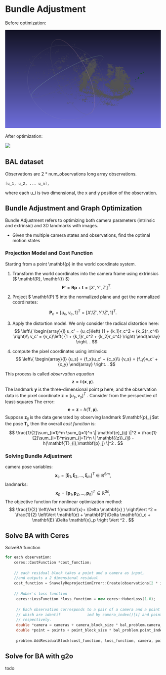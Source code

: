 # Bundle Adjustment

Before optimization:

![](before.png)

After optimization:

![](/run/user/1000/doc/126d508c/after.png)

## BAL dataset

Observations are 2 * num_observations long array observations.

```
[u_1, u_2, ... u_n],
```

where each u_i is two dimensional, the x and y position of the observation.

## Bundle Adjustment and Graph Optimization

Bundle Adjustment refers to optimizing both camera parameters (intrinsic and extrinsic) and 3D landmarks with images.

- Given the multiple camera states and observations, find the optimal motion states

### Projection Model and Cost Function

Starting from a point \mathbf{p} in the world coordinate system.

1. Transform the world coordinates into the camera frame using extrinsics ($ \mathbf{R}, \mathbf{t} $)
   $$
   \mathbf{P}' = \mathbf{R} \mathbf{p} + \mathbf{t} = [X', Y', Z']^T.
   $$

2. Project $ \mathbf{P}'$ into the normalized plane and get the normalized coordinates:

$$
\mathbf{P}_c = [u_c, v_c, 1]^T = [X'/Z', Y'/Z', 1]^T. 
$$

3. Apply the distortion model. We only consider the radical distortion here:
   $$
   \left\{ \begin{array}{l} u_c' = {u_c}\left( {1 + {k_1}r_c^2 + {k_2}r_c^4} \right)\\ v_c' = {v_c}\left( {1 + {k_1}r_c^2 + {k_2}r_c^4} \right) \end{array} \right. .
   $$
   

4. compute the pixel coordinates using intrinsics:
   $$
   \left\{ \begin{array}{l} {u_s} = {f_x}u_c' + {c_x}\\ {v_s} = {f_y}v_c' + {c_y} \end{array} \right. .
   $$

This process is called *observation equation*
$$
\mathbf{z} = h(\mathbf{x}, \mathbf{y}).
$$
The landmark $\mathbf{y}$ is the three-dimensional point $\mathbf{p}$ here, and the observation data is the pixel coordinate $\mathbf{z}  = [u_s, v_s]^T$ . Consider from the perspective of least-squares The error:
$$
\mathbf{e} = \mathbf{z} - h(\mathbf{T}, \mathbf{p}).
$$
Suppose $\mathbf{z}_{ij}$ is the data generated by observing landmark $\mathbf{p}_j $at the pose $\mathbf{T}_i$, then the overall $\textit{cost function}$ is:
$$
\frac{1}{2}\sum_{i=1}^m \sum_{j=1}^n \| \mathbf{e}_{ij} \|^2 = \frac{1}{2}\sum_{i=1}^m\sum_{j=1}^n \| \mathbf{{z}}_{ij} - h(\mathbf{T}_{i},\mathbf{p}_j) \|^2 .
$$

### Solving Bundle Adjustment

camera pose variables:
$$
\mathbf{x}_c=[ \mathbf{\xi}_1, \mathbf{\xi}_2, \ldots, \mathbf{\xi}_m ]^T \in \mathbb{R}^{6m},
$$
landmarks:
$$
\mathbf{x}_p=[ \mathbf{p}_1, \mathbf{p}_2, \ldots , \mathbf{p}_n ]^T\in \mathbb{R}^{3n},
$$
The objective function for nonlinear optimization method:
$$
\frac{1}{2} \left\Vert f(\mathbf{x}+ \Delta \mathbf{x} ) \right\Vert ^2 = \frac{1}{2} \left\Vert \mathbf{e} + \mathbf{F}\Delta \mathbf{x}_c + \mathbf{E} \Delta \mathbf{x}_p \right \Vert ^2 .
$$


## Solve BA with Ceres

SolveBA function

```c++
for each observation:
	ceres::CostFunction *cost_function;
	
	// each residual block takes a point and a camera as input, 
	//and outputs a 2 dimensional residual
	cost_function = SnavelyReprojectionError::Create(observations[2 * i + 0], observations[2 * i + 1]);

	// Huber's loss function
     ceres::LossFunction *loss_function = new ceres::HuberLoss(1.0);

     // Each observation corresponds to a pair of a camera and a point
     // which are identif            ied by camera_index()[i] and point_index()[i]
     // respectively.
     double *camera = cameras + camera_block_size * bal_problem.camera_index()[i];
     double *point = points + point_block_size * bal_problem.point_index()[i];

     problem.AddResidualBlock(cost_function, loss_function, camera, point);
```



## Solve for BA with g2o 

todo